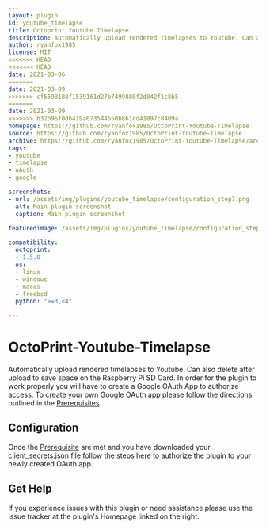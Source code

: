 ```yaml
---
layout: plugin
id: youtube_timelapse
title: Octoprint Youtube Timelapse
description: Automatically upload rendered timelapses to Youtube. Can also delete after upload to save space on the Raspberry Pi SD Card.
author: ryanfox1985
license: MIT
<<<<<<< HEAD
<<<<<<< HEAD
date: 2021-03-06
=======
date: 2021-03-09
>>>>>>> cf6598188f1539161d27b7499880f2d842f1c8b5
=======
date: 2021-03-09
>>>>>>> b32b96f0db419a073544550b861cd41897c8409a
homepage: https://github.com/ryanfox1985/OctoPrint-Youtube-Timelapse
source: https://github.com/ryanfox1985/OctoPrint-Youtube-Timelapse
archive: https://github.com/ryanfox1985/OctoPrint-Youtube-Timelapse/archive/master.zip
tags:
- youtube
- timelapse
- oAuth
- google

screenshots:
- url: /assets/img/plugins/youtube_timelapse/configuration_step7.png
  alt: Main plugin screenshot
  caption: Main plugin screenshot

featuredimage: /assets/img/plugins/youtube_timelapse/configuration_step7.png

compatibility:
  octoprint:
  - 1.5.0
  os:
  - linux
  - windows
  - macos
  - freebsd
  python: ">=3,<4"

---
```


# OctoPrint-Youtube-Timelapse

Automatically upload rendered timelapses to Youtube. Can also delete after upload to save space on the Raspberry Pi
SD Card. In order for the plugin to work properly you will have to create a Google OAuth App to authorize access. To create your own Google OAuth app please follow the directions outlined in the [Prerequisites](https://github.com/jneilliii/OctoPrint-GoogleDriveBackup#create-a-google-oauth-app).

## Configuration

Once the [Prerequisite](https://github.com/ryanfox1985/OctoPrint-Youtube-Timelapse#create-a-google-oauth-app) are met and you have downloaded your client_secrets.json file follow the steps [here](https://github.com/ryanfox1985/OctoPrint-Youtube-Timelapse#configuration) to authorize the plugin to your newly created OAuth app.

## Get Help

If you experience issues with this plugin or need assistance please use the issue tracker at the plugin's Homepage linked on the right.
